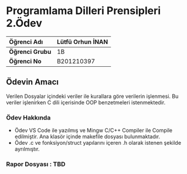 # Programlama Dilleri Prensipleri 2.Ödev

Öğrenci Adı | Lütfü Orhun İNAN
:---|----
__Öğrenci Grubu__ | 1B
__Öğrenci No__ | B201210397

## Ödevin Amacı
Verilen Dosyalar içindeki veriler ile kurallara göre verilerin işlenmesi. Bu veriler işlenirken C dili içerisinde OOP
benzetmeleri istenmektedir.

### Ödev Hakkında
* Ödev VS Code ile yazılmış ve Mingw C/C++ Compiler ile Compile edilmiştir. Ana klasör içinde makefile dosyası bulunmaktadır.
* Ödev .c ve fonksiyon/struct yapılarını içeren .h olarak istenen şekilde ayrılmıştır.

### Rapor Dosyası : TBD

